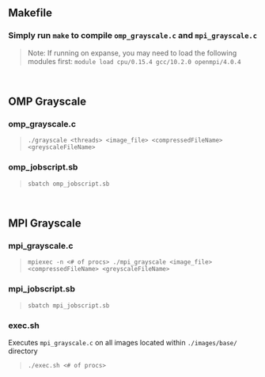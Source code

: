 ## Makefile
### Simply run `make` to compile `omp_grayscale.c` and `mpi_grayscale.c`

> Note: If running on expanse, you may need to load the following modules first: `module load cpu/0.15.4 gcc/10.2.0 openmpi/4.0.4`


&nbsp;  

## OMP Grayscale
### omp_grayscale.c
> `./grayscale <threads> <image_file> <compressedFileName> <greyscaleFileName>`
  
  
### omp_jobscript.sb
> `sbatch omp_jobscript.sb`

&nbsp;  

## MPI Grayscale
### mpi_grayscale.c
> `mpiexec -n <# of procs> ./mpi_grayscale <image_file> <compressedFileName> <greyscaleFileName>`
  
  
### mpi_jobscript.sb
> `sbatch mpi_jobscript.sb`

### exec.sh
Executes `mpi_grayscale.c` on all images located within `./images/base/` directory

>`./exec.sh <# of procs>`


